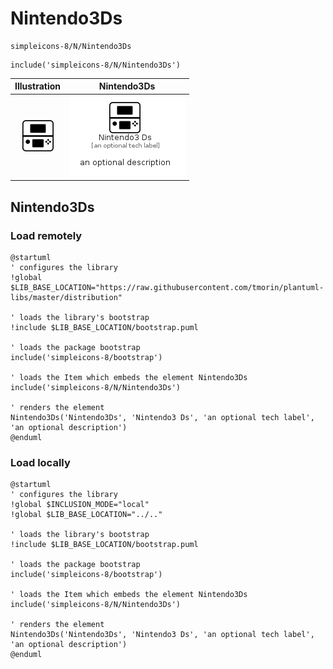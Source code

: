 # Nintendo3Ds


```text
simpleicons-8/N/Nintendo3Ds
```

```text
include('simpleicons-8/N/Nintendo3Ds')
```



| Illustration | Nintendo3Ds |
| :---: | :---: |
| ![illustration for Illustration](../../simpleicons-8/N/Nintendo3Ds.png) | ![illustration for Nintendo3Ds](../../simpleicons-8/N/Nintendo3Ds.Local.png) |




## Nintendo3Ds

### Load remotely
```plantuml
@startuml
' configures the library
!global $LIB_BASE_LOCATION="https://raw.githubusercontent.com/tmorin/plantuml-libs/master/distribution"

' loads the library's bootstrap
!include $LIB_BASE_LOCATION/bootstrap.puml

' loads the package bootstrap
include('simpleicons-8/bootstrap')

' loads the Item which embeds the element Nintendo3Ds
include('simpleicons-8/N/Nintendo3Ds')

' renders the element
Nintendo3Ds('Nintendo3Ds', 'Nintendo3 Ds', 'an optional tech label', 'an optional description')
@enduml
```

### Load locally
```plantuml
@startuml
' configures the library
!global $INCLUSION_MODE="local"
!global $LIB_BASE_LOCATION="../.."

' loads the library's bootstrap
!include $LIB_BASE_LOCATION/bootstrap.puml

' loads the package bootstrap
include('simpleicons-8/bootstrap')

' loads the Item which embeds the element Nintendo3Ds
include('simpleicons-8/N/Nintendo3Ds')

' renders the element
Nintendo3Ds('Nintendo3Ds', 'Nintendo3 Ds', 'an optional tech label', 'an optional description')
@enduml
```

